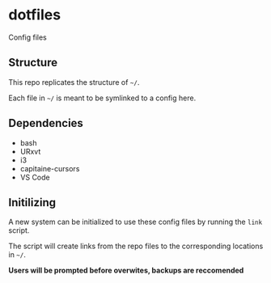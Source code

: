 # dotfiles
Config files

## Structure
This repo replicates the structure of `~/`.

Each file in `~/` is meant to be symlinked to a config here.

## Dependencies
- bash
- URxvt
- i3
- capitaine-cursors
- VS Code

## Initilizing
A new system can be initialized to use these config files by running the `link` script.

The script will create links from the repo files to the corresponding locations in `~/`.

**Users will be prompted before overwites, backups are reccomended**
